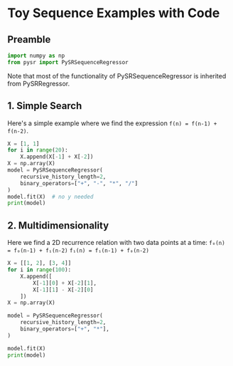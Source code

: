 # Toy Sequence Examples with Code

## Preamble
```python
import numpy as np
from pysr import PySRSequenceRegressor
```

Note that most of the functionality
of PySRSequenceRegressor is inherited
from PySRRegressor.

## 1. Simple Search

Here's a simple example where we
find the expression `f(n) = f(n-1) + f(n-2)`.

```python
X = [1, 1]
for i in range(20):
    X.append(X[-1] + X[-2])
X = np.array(X)
model = PySRSequenceRegressor(
    recursive_history_length=2,
    binary_operators=["+", "-", "*", "/"]
)
model.fit(X)  # no y needed
print(model)
```

## 2. Multidimensionality

Here we find a 2D recurrence relation
with two data points at a time:
`f₀(n) = f₀(n-1) + f₁(n-2)`
`f₁(n) = f₁(n-1) + f₀(n-2)`

```python
X = [[1, 2], [3, 4]]
for i in range(100):
    X.append([
        X[-1][0] + X[-2][1],
        X[-1][1] - X[-2][0]
    ])
X = np.array(X)

model = PySRSequenceRegressor(
    recursive_history_length=2,
    binary_operators=["+", "*"],
)

model.fit(X)
print(model)
```
